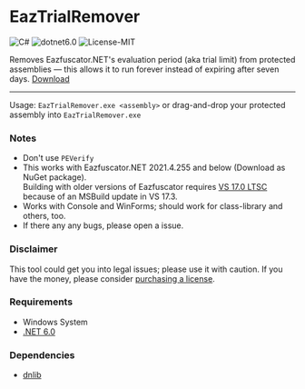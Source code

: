 # EazTrialRemover
![C#](https://img.shields.io/badge/c%23-%23239120.svg?style=for-the-badge&logo=c-sharp&logoColor=white)
![dotnet6.0](https://img.shields.io/badge/.NET-6.0-blue?style=for-the-badge)
![License-MIT](https://img.shields.io/badge/License-MIT-Green?style=for-the-badge)

Removes Eazfuscator.NET's evaluation period (aka trial limit) from protected assemblies — this allows it to run forever instead of expiring after seven days. [Download](https://github.com/Plot1337/EazTrialRemover/releases)

---

Usage: `EazTrialRemover.exe <assembly>` or drag-and-drop your protected assembly into `EazTrialRemover.exe`

### Notes
- Don't use `PEVerify`
- This works with Eazfuscator.NET 2021.4.255 and below (Download as NuGet package).
  <br>Building with older versions of Eazfuscator requires [VS 17.0 LTSC](https://learn.microsoft.com/de-de/visualstudio/releases/2022/release-history#fixed-version-bootstrappers) because of an MSBuild update in VS 17.3.
- Works with Console and WinForms; should work for class-library and others, too.
- If there any any bugs, please open a issue.

### Disclaimer
This tool could get you into legal issues; please use it with caution. If you have the money, please consider [purchasing a license](https://www.gapotchenko.com/eazfuscator.net/purchase).

### Requirements
- Windows System
- [.NET 6.0](https://dotnet.microsoft.com/en-us/download/dotnet/6.0)

### Dependencies
- [dnlib](https://github.com/0xd4d/dnlib)
